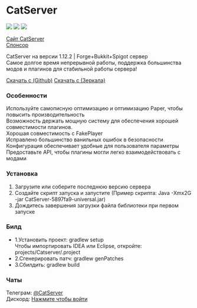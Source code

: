 # CatServer
![](https://img.shields.io/badge/Minecraft-1.12.2-brightgreen.svg?colorB=469C00)
![](https://img.shields.io/badge/Forge-14.23.5.2855-brightgreen.svg?colorB=469C00)
![](https://img.shields.io/badge/Spigot-1.12.2%20latest-brightgreen.svg?colorB=469C00)

[Сайт CatServer](https://catserver.moe/)<br>
[Спонсор](https://paypal.me/LHYCAT)

CatServer на версии 1.12.2 | Forge+Bukkit+Spigot сервер<br>
Самое долгое время непрерывной работы, поддержка большинства модов и плагинов для стабильной работы сервера!<br>

[Скачать с (Github)](https://github.com/Luohuayu/CatServer/releases)
[Скачать с (Зеркала)](https://catserver.moe/download/universal)

### Особенности
Используйте самописную оптимизацию и оптимизацию Paper, чтобы повысить производительность<br>
Возможность держать мощную систему для обеспечения хорошей совместимости плагинов.<br>
Хорошая совместимость с FakePlayer<br>
Исправлено большинство ванильных ошибок в безопасности<br>
Конфигурация обеспечивает удобные для пользователя параметры<br>
Предоставьте API, чтобы плагины могли легко взаимодействовать с модами<br>

### Установка
1. Загрузите или соберите последнюю версию сервера
2. Создайте скрипт запуска и запустите (Пример скрипта: Java -Xmx2G -jar CatServer-5897fa9-universal.jar)
3. Дождитесь завершения загрузки файла библиотеки при первом запуске<br>

### Билд
- 1.Установить проект: gradlew setup<br>
  Чтобы импортировать IDEA или Eclipse, откройте: projects/Catserver/.project
- 2.Сгенерировать патч: gradlew genPatches<br>
- 3.Сбилдить: gradlew build<br>

### Чаты
Телеграм: [@CatServer](https://t.me/CatServer)<br>
Дискорд: [Нажмите чтобы войти](https://discord.gg/wvBJN4d)<br>
